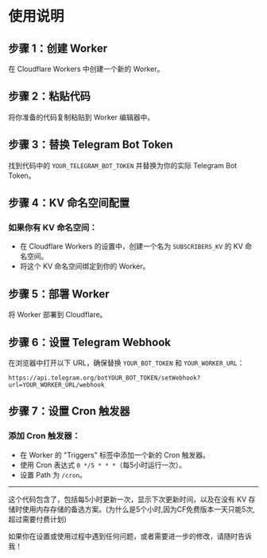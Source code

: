 # 使用说明

## 步骤 1：创建 Worker

在 Cloudflare Workers 中创建一个新的 Worker。

## 步骤 2：粘贴代码

将你准备的代码复制粘贴到 Worker 编辑器中。

## 步骤 3：替换 Telegram Bot Token 

找到代码中的 `YOUR_TELEGRAM_BOT_TOKEN` 并替换为你的实际 Telegram Bot Token。

## 步骤 4：KV 命名空间配置

### 如果你有 KV 命名空间：

- 在 Cloudflare Workers 的设置中，创建一个名为 `SUBSCRIBERS_KV` 的 KV 命名空间。
- 将这个 KV 命名空间绑定到你的 Worker。

## 步骤 5：部署 Worker

将 Worker 部署到 Cloudflare。

## 步骤 6：设置 Telegram Webhook

在浏览器中打开以下 URL，确保替换 `YOUR_BOT_TOKEN` 和 `YOUR_WORKER_URL`：
```
https://api.telegram.org/botYOUR_BOT_TOKEN/setWebhook?url=YOUR_WORKER_URL/webhook
```

## 步骤 7：设置 Cron 触发器

### 添加 Cron 触发器：

- 在 Worker 的 "Triggers" 标签中添加一个新的 Cron 触发器。
- 使用 Cron 表达式 `0 */5 * * *`（每5小时运行一次）。
- 设置 Path 为 `/cron`。

---

这个代码包含了，包括每5小时更新一次，显示下次更新时间，以及在没有 KV 存储时使用内存存储的备选方案。(为什么是5个小时,因为CF免费版本一天只能5次,超过需要付费计划)

如果你在设置或使用过程中遇到任何问题，或者需要进一步的修改，请随时告诉我！
